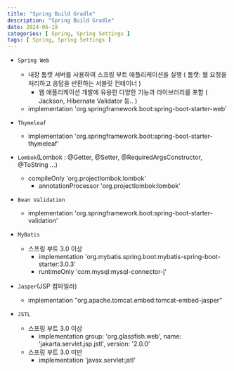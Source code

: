 ```yaml
---
title: "Spring Build Gradle"
description: "Spring Build Gradle"
date: 2024-06-19
categories: [ Spring, Spring Settings ]
tags: [ Spring, Spring Settings ]
---
```


- `Spring Web`
    - 내장 톰캣 서버를 사용하여 스프링 부트 애플리케이션을 실행 ( 톰캣: 웹 요청을 처리하고 응답을 반환하는 서블릿 컨테이너 )
	  - 웹 애플리케이션 개발에 유용한 다양한 기능과 라이브러리를 포함 ( Jackson, Hibernate Validator 등.. )
  - implementation 'org.springframework.boot:spring-boot-starter-web'
  
- `Thymeleaf`
  - implementation 'org.springframework.boot:spring-boot-starter-thymeleaf'
  
- `Lombok`(Lombok : @Getter, @Setter, @RequiredArgsConstructor, @ToString ...)
  - compileOnly 'org.projectlombok:lombok'
	- annotationProcessor 'org.projectlombok:lombok'
  
- `Bean Validation` 
  - implementation 'org.springframework.boot:spring-boot-starter-validation'
  
- `MyBatis`
  - 스프링 부트 3.0 이상
    - implementation 'org.mybatis.spring.boot:mybatis-spring-boot-starter:3.0.3'
    - runtimeOnly 'com.mysql:mysql-connector-j'
  
- `Jasper`(JSP 컴파일러)
  - implementation "org.apache.tomcat.embed:tomcat-embed-jasper"
  
- `JSTL`
  - 스프링 부트 3.0 이상
    - implementation group: 'org.glassfish.web', name: 'jakarta.servlet.jsp.jstl', version: '2.0.0'
  - 스프링 부트 3.0 미만
    - implementation 'javax.servlet:jstl'